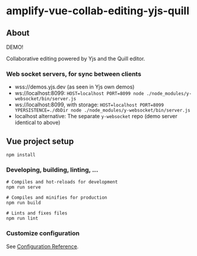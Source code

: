 # amplify-vue-collab-editing-yjs-quill

## About

DEMO!

Collaborative editing powered by Yjs and the Quill editor.

### Web socket servers, for sync between clients

- wss://demos.yjs.dev (as seen in Yjs own demos)
- ws://localhost:8099: `HOST=localhost PORT=8099 node ./node_modules/y-websocket/bin/server.js`
- ws://localhost:8099, with storage: `HOST=localhost PORT=8099 YPERSISTENCE=./dbDir node ./node_modules/y-websocket/bin/server.js`
- localhost alternative: The separate `y-websocket` repo (demo server identical to above)


## Vue project setup
```
npm install
```

### Developing, building, linting, ...
```
# Compiles and hot-reloads for development
npm run serve

# Compiles and minifies for production
npm run build

# Lints and fixes files
npm run lint
```

### Customize configuration
See [Configuration Reference](https://cli.vuejs.org/config/).

